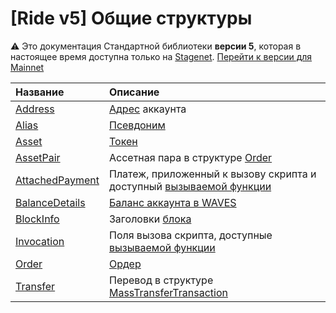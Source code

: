 # [Ride v5] Общие структуры

:warning: Это документация Стандартной библиотеки **версии 5**, которая в настоящее время доступна только на [Stagenet](/ru/blockchain/blockchain-network/). [Перейти к версии для Mainnet](/ru/ride/structures/common-structures/)

| Название | Описание |
| :--- | :--- |
| [Address](/ru/ride/v5/structures/common-structures/address) | [Адрес](/ru/blockchain/account/address) аккаунта |
| [Alias](/ru/ride/v5/structures/common-structures/alias) | [Псевдоним](/en/blockchain/account/alias) |
| [Asset](/ru/ride/v5/structures/common-structures/asset) | [Токен](/ru/blockchain/token/) |
| [AssetPair](/ru/ride/v5/structures/common-structures/asset-pair) | Ассетная пара в структуре [Order](/ru/ride/v5/structures/common-structures/order) |
| [AttachedPayment](/ru/ride/v5/structures/common-structures/attached-payment) | Платеж, приложенный к вызову скрипта и доступный [вызываемой функции](/ru/ride/v5/functions/callable-function) |
| [BalanceDetails](/ru/ride/v5/structures/common-structures/balance-details) | [Баланс аккаунта в WAVES](/ru/blockchain/account/account-balance) |
| [BlockInfo](/ru/ride/v5/structures/common-structures/block-info) | Заголовки [блока](/ru/blockchain/block/) |
| [Invocation](/ru/ride/v5/structures/common-structures/invocation) | Поля вызова скрипта, доступные [вызываемой функции](/ru/ride/v5/functions/callable-function) |
| [Order](/ru/ride/v5/structures/common-structures/order) | [Oрдер](/ru/blockchain/order) |
| [Transfer](/ru/ride/v5/structures/common-structures/transfer) | Перевод в структуре [MassTransferTransaction](/ru/ride/v5/structures/transaction-structures/mass-transfer-transaction) |
